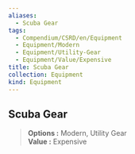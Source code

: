 ```yaml
---
aliases:
  - Scuba Gear
tags:
  - Compendium/CSRD/en/Equipment
  - Equipment/Modern
  - Equipment/Utility-Gear
  - Equipment/Value/Expensive
title: Scuba Gear
collection: Equipment
kind: Equipment
---
```

## Scuba Gear  
  
>  
> **Options :** Modern, Utility Gear  
> **Value :** Expensive